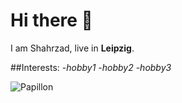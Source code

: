 # Hi there 👋

I am Shahrzad, live in **Leipzig**.

##Interests:
-*hobby1*
-*hobby2*
-*hobby3*

![Papillon](https://fastly.picsum.photos/id/663/200/300.jpg?hmac=OYPBwsRmaygvAiTN0M4ZNNWBZqgbTGuH2aXkJ4FLX_M)


